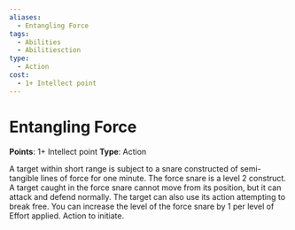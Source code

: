 ```yaml
---
aliases:
  - Entangling Force
tags:
  - Abilities
  - Abilitiesction
type:
  - Action
cost:
  - 1+ Intellect point
---
```


# Entangling Force

**Points**: 1+ Intellect point
**Type**: Action

A target within short range is subject to a snare constructed of semi-tangible lines of force for one minute. The force snare is a level 2 construct. A target caught in the force snare cannot move from its position, but it can attack and defend normally. The target can also use its action attempting to break free. You can increase the level of the force snare by 1 per level of Effort applied. Action to initiate.
